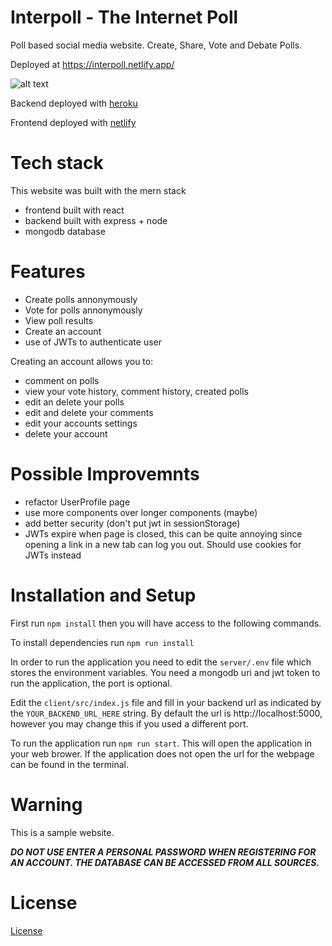 # Interpoll - The Internet Poll

Poll based social media website. Create, Share, Vote and Debate Polls.

Deployed at https://interpoll.netlify.app/

![alt text][image]

[image]: https://i.imgur.com/ECYCxkN.png "Website Image"

Backend deployed with [heroku](https://www.heroku.com)

Frontend deployed with [netlify](https://www.netlify.com/)

# Tech stack
This website was built with the mern stack
- frontend built with react
- backend built with express + node 
- mongodb database

# Features
- Create polls annonymously
- Vote for polls annonymously
- View poll results 
- Create an account
- use of JWTs to authenticate user

Creating an account allows you to:
  - comment on polls
  - view your vote history, comment history, created polls
  - edit an delete your polls 
  - edit and delete your comments
  - edit your accounts settings
  - delete your account

# Possible Improvemnts
- refactor UserProfile page
- use more components over longer components (maybe)
- add better security (don't put jwt in sessionStorage)
- JWTs expire when page is closed, this can be quite annoying since opening a link in a new tab can log you out. Should use cookies for JWTs instead

# Installation and Setup

First run `npm install` then you will have access to the following commands.

To install dependencies run `npm run install`

In order to run the application you need to edit the `server/.env` file which stores the environment variables.
You need a mongodb uri and jwt token to run the application, the port is optional.

Edit the `client/src/index.js` file and fill in your backend url as indicated by the `YOUR_BACKEND_URL_HERE` string. By default the url is http://localhost:5000, however you may change this if you used a different port.

To run the application run `npm run start`. This will open the application in your web brower. If the application does not open the url for the webpage can be found in the terminal.

# Warning
This is a sample website. <br/>

***DO NOT USE ENTER A PERSONAL PASSWORD WHEN REGISTERING FOR AN ACCOUNT.
THE DATABASE CAN BE ACCESSED FROM ALL SOURCES.***

# License 
[License](https://github.com/menghaoyu2002/interpoll/blob/main/LICENSE)
